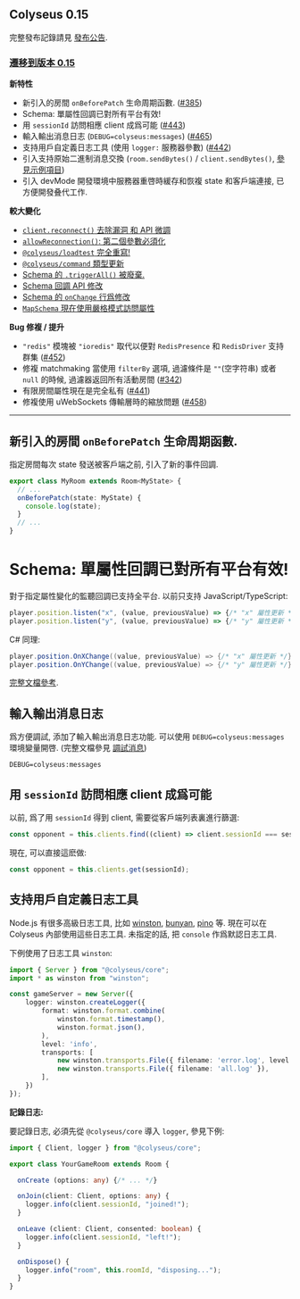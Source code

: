 ## Colyseus 0.15

完整發布記錄請見 [發布公告](https://www.colyseus.io/post/announcing-colyseus-0-15).

### [遷移到版本 0.15](https://docs.colyseus.io/colyseus/migrating/0.15/)

**新特性**
- 新引入的房間 `onBeforePatch` 生命周期函數. ([#385](https://github.com/colyseus/colyseus/issues/385))
- Schema: 單屬性回調已對所有平台有效!
- 用 `sessionId` 訪問相應 client 成爲可能 ([#443](https://github.com/colyseus/colyseus/issues/443))
- 輸入輸出消息日志 (`DEBUG=colyseus:messages`) ([#465](https://github.com/colyseus/colyseus/issues/465))
- 支持用戶自定義日志工具 (使用 `logger:` 服務器參數) ([#442](https://github.com/colyseus/colyseus/issues/442))
- 引入支持原始二進制消息交換 (`room.sendBytes()` / `client.sendBytes()`, [參見示例項目](https://github.com/endel/colyseus-0.15-protocol-buffers))
- 引入 devMode 開發環境中服務器重啓時緩存和恢複 state 和客戶端連接, 已方便開發叠代工作.

**較大變化**

- [`client.reconnect()` 去除漏洞 和 API 微調](https://docs.colyseus.io/colyseus/migrating/0.15/#clientreconnect-api-slightly-changed)
- [`allowReconnection()`: 第二個參數必須化](https://docs.colyseus.io/colyseus/migrating/0.15/#allowreconnection-second-argument-is-now-mandatory)
- [`@colyseus/loadtest` 完全重寫!](https://docs.colyseus.io/colyseus/migrating/0.15/#colyseusloadtest-has-been-reworked)
- [`@colyseus/command` 類型更新](https://docs.colyseus.io/colyseus/migrating/0.15/#colyseuscommand-typings-update)
- [Schema 的 `.triggerAll()` 被廢棄.](https://docs.colyseus.io/colyseus/migrating/0.15/#schema-callbacks-api-slightly-changed)
- [Schema 回調 API 修改](https://docs.colyseus.io/colyseus/migrating/0.15/#schema-callbacks-api-slightly-changed)
- [Schema 的 `onChange` 行爲修改](https://docs.colyseus.io/colyseus/migrating/0.15/#schemas-onchange-behaviour-change)
- [`MapSchema` 現在使用嚴格模式訪問屬性](https://docs.colyseus.io/colyseus/migrating/0.15/#mapschema-is-now-strict-on-property-accessors)

**Bug 修複 / 提升**

- `"redis"` 模塊被 `"ioredis"` 取代以便對 `RedisPresence` 和 `RedisDriver` 支持群集 ([#452](https://github.com/colyseus/colyseus/pull/452))
- 修複 matchmaking 當使用 `filterBy` 選項, 過濾條件是 `""`(空字符串) 或者 `null` 的時候, 過濾器返回所有活動房間  ([#342](https://github.com/colyseus/colyseus/issues/342))
- 有限房間屬性現在是完全私有 ([#441](https://github.com/colyseus/colyseus/issues/441))
- 修複使用 uWebSockets 傳輸層時的縮放問題 ([#458](https://github.com/colyseus/colyseus/issues/458))

---

## 新引入的房間 `onBeforePatch` 生命周期函數.

指定房間每次 state 發送被客戶端之前, 引入了新的事件回調.

```typescript
export class MyRoom extends Room<MyState> {
  // ...
  onBeforePatch(state: MyState) {
    console.log(state);
  }
  // ...
}
```

# Schema: 單屬性回調已對所有平台有效!

對于指定屬性變化的監聽回調已支持全平台. 以前只支持 JavaScript/TypeScript:

```typescript
player.position.listen("x", (value, previousValue) => {/* "x" 屬性更新 */})
player.position.listen("y", (value, previousValue) => {/* "y" 屬性更新 */})
```

C# 同理:

```csharp
player.position.OnXChange((value, previousValue) => {/* "x" 屬性更新 */});
player.position.OnYChange((value, previousValue) => {/* "y" 屬性更新 */});
```

[完整文檔參考](https://docs.colyseus.io/colyseus/state/schema/#listenprop-callback).

## 輸入輸出消息日志

爲方便調試, 添加了輸入輸出消息日志功能. 可以使用 `DEBUG=colyseus:messages` 環境變量開啓. (完整文檔參見 [調試消息](https://docs.colyseus.io/colyseus/debugging/#debug-messages))

```
DEBUG=colyseus:messages
```

## 用 `sessionId` 訪問相應 client 成爲可能

以前, 爲了用 `sessionId` 得到 client, 需要從客戶端列表裏進行篩選:

```typescript
const opponent = this.clients.find((client) => client.sessionId === sessionId);
```

現在, 可以直接這麽做:

```typescript
const opponent = this.clients.get(sessionId);
```

## 支持用戶自定義日志工具

Node.js 有很多高級日志工具, 比如 [winston](https://www.npmjs.com/package/winston), [bunyan](https://www.npmjs.com/package/bunyan), [pino](https://www.npmjs.com/package/pino) 等. 現在可以在 Colyseus 內部使用這些日志工具. 未指定的話, 把 `console` 作爲默認日志工具.

下例使用了日志工具 `winston`:

```typescript
import { Server } from "@colyseus/core";
import * as winston from "winston";

const gameServer = new Server({
    logger: winston.createLogger({
        format: winston.format.combine(
            winston.format.timestamp(),
            winston.format.json(),
        ),
        level: 'info',
        transports: [
            new winston.transports.File({ filename: 'error.log', level: 'error' }),
            new winston.transports.File({ filename: 'all.log' }),
        ],
    })
});
```

**記錄日志:**

要記錄日志, 必須先從 `@colyseus/core` 導入 `logger`, 參見下例:

```typescript
import { Client, logger } from "@colyseus/core";

export class YourGameRoom extends Room {

  onCreate (options: any) {/* ... */}

  onJoin(client: Client, options: any) {
    logger.info(client.sessionId, "joined!");
  }

  onLeave (client: Client, consented: boolean) {
    logger.info(client.sessionId, "left!");
  }

  onDispose() {
    logger.info("room", this.roomId, "disposing...");
  }
}
```
